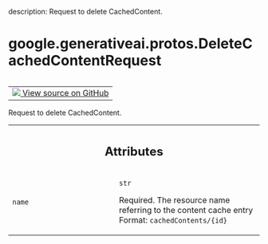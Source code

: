 description: Request to delete CachedContent.

<div itemscope itemtype="http://developers.google.com/ReferenceObject">
<meta itemprop="name" content="google.generativeai.protos.DeleteCachedContentRequest" />
<meta itemprop="path" content="Stable" />
</div>

# google.generativeai.protos.DeleteCachedContentRequest

<!-- Insert buttons and diff -->

<table class="tfo-notebook-buttons tfo-api nocontent" align="left">
<td>
  <a target="_blank" href="https://github.com/googleapis/google-cloud-python/tree/main/packages/google-ai-generativelanguage/google/ai/generativelanguage_v1beta/types/cache_service.py#L152-L164">
    <img src="https://www.tensorflow.org/images/GitHub-Mark-32px.png" />
    View source on GitHub
  </a>
</td>
</table>



Request to delete CachedContent.

<!-- Placeholder for "Used in" -->




<!-- Tabular view -->
 <table class="responsive fixed orange">
<colgroup><col width="214px"><col></colgroup>
<tr><th colspan="2"><h2 class="add-link">Attributes</h2></th></tr>

<tr>
<td>

`name`<a id="name"></a>

</td>
<td>

`str`

Required. The resource name referring to the content cache
entry Format: ``cachedContents/{id}``

</td>
</tr>
</table>



